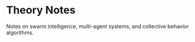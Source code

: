 # Theory Notes

Notes on swarm intelligence, multi-agent systems, and collective behavior algorithms.
